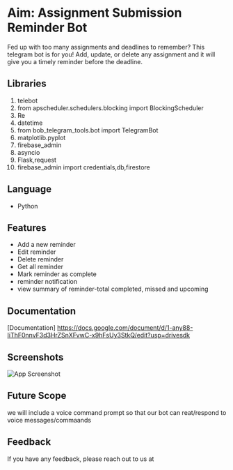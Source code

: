 # Aim: Assignment Submission Reminder Bot
Fed up with too many assignments and deadlines to remember? This telegram bot is for you! Add, update, or delete any assignment and it will give you a timely reminder before the deadline.

## Libraries
1.	telebot
2.	from apscheduler.schedulers.blocking import BlockingScheduler
3.	Re
4.  datetime 
5.  from bob_telegram_tools.bot import TelegramBot
6.  matplotlib.pyplot
7.  firebase_admin
8.  asyncio
9.  Flask,request
10. firebase_admin import credentials,db,firestore

## Language
- Python

## Features

- Add a new reminder
- Edit reminder
- Delete reminder
- Get all reminder
- Mark reminder as complete
- reminder notification
- view summary of reminder-total completed, missed and upcoming


## Documentation


[Documentation]
https://docs.google.com/document/d/1-any88-IiThF0nnvF3d3HrZSnXFvwC-x9hFsUy3StkQ/edit?usp=drivesdk

## Screenshots

![App Screenshot](https://via.placeholder.com/468x300?text=App+Screenshot+Here)


## Future Scope

we will include a voice command prompt so that our bot can reat/respond to voice messages/commaands





## Feedback

If you have any feedback, please reach out to us at
